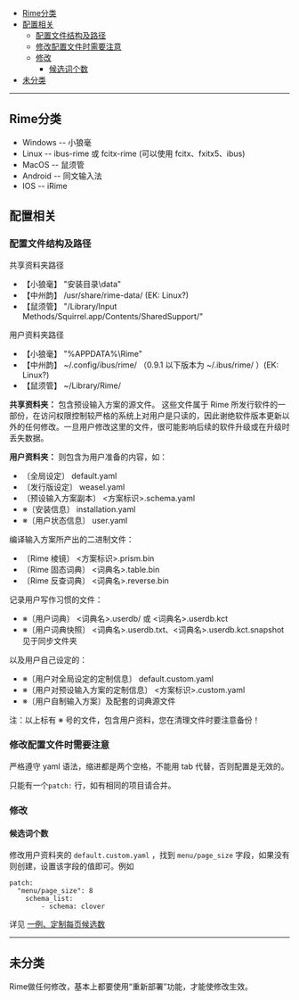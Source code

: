
<!-- vim-markdown-toc Redcarpet -->

* [Rime分类](#rime分类)
* [配置相关](#配置相关)
    - [配置文件结构及路径](#配置文件结构及路径)
    - [修改配置文件时需要注意](#修改配置文件时需要注意)
    - [修改](#修改)
        + [候选词个数](#候选词个数)
* [未分类](#未分类)

<!-- vim-markdown-toc -->

--------------------------------------------------------------------------------------------------------

## Rime分类

* Windows -- 小狼毫
* Linux -- ibus-rime 或 fcitx-rime (可以使用 fcitx、fxitx5、ibus)
* MacOS -- 鼠须管
* Android -- 同文输入法
* IOS -- iRime

## 配置相关

### 配置文件结构及路径

共享资料夹路径

* 【小狼毫】 "安装目录\data"
* 【中州韵】 /usr/share/rime-data/ (EK: Linux?)
* 【鼠须管】 "/Library/Input Methods/Squirrel.app/Contents/SharedSupport/"

用户资料夹路径

* 【小狼毫】 "%APPDATA%\Rime"
* 【中州韵】 ~/.config/ibus/rime/ （0.9.1 以下版本为 ~/.ibus/rime/ ）(EK: Linux?)
* 【鼠须管】 ~/Library/Rime/

**共享资料夹：** 包含预设输入方案的源文件。 这些文件属于 Rime 所发行软件的一部份，在访问权限控制较严格的系统上对用户是只读的，因此谢绝软件版本更新以外的任何修改。一旦用户修改这里的文件，很可能影响后续的软件升级或在升级时丢失数据。

**用户资料夹：** 则包含为用户准备的内容，如：

* 〔全局设定〕 default.yaml
* 〔发行版设定〕 weasel.yaml
* 〔预设输入方案副本〕 <方案标识>.schema.yaml
* ※〔安装信息〕 installation.yaml
* ※〔用户状态信息〕 user.yaml

编译输入方案所产出的二进制文件：

* 〔Rime 棱镜〕 <方案标识>.prism.bin
* 〔Rime 固态词典〕 <词典名>.table.bin
* 〔Rime 反查词典〕 <词典名>.reverse.bin

记录用户写作习惯的文件：

* ※〔用户词典〕 <词典名>.userdb/ 或 <词典名>.userdb.kct
* ※〔用户词典快照〕 <词典名>.userdb.txt、<词典名>.userdb.kct.snapshot 见于同步文件夹

以及用户自己设定的：

* ※〔用户对全局设定的定制信息〕 default.custom.yaml
* ※〔用户对预设输入方案的定制信息〕 <方案标识>.custom.yaml
* ※〔用户自制输入方案〕及配套的词典源文件

注：以上标有 ※ 号的文件，包含用户资料，您在清理文件时要注意备份！

### 修改配置文件时需要注意

严格遵守 yaml 语法，缩进都是两个空格，不能用 tab 代替，否则配置是无效的。

只能有一个`patch:` 行，如有相同的项目请合并。

### 修改

#### 候选词个数

修改用户资料夹的 `default.custom.yaml` ，找到 `menu/page_size` 字段，如果没有则创建，设置该字段的值即可。例如

```
patch:
  "menu/page_size": 8
    schema_list:
        - schema: clover
```

详见 [一例、定制每页候选数](https://github.com/rime/home/wiki/CustomizationGuide#%E4%B8%80%E4%BE%8B%E5%AE%9A%E8%A3%BD%E6%AF%8F%E9%A0%81%E5%80%99%E9%81%B8%E6%95%B8)

--------------------------------------------------------------------------------------------------------


## 未分类

Rime做任何修改，基本上都要使用“重新部署”功能，才能使修改生效。
